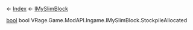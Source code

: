 ← [Index](Api-Index) ← [IMySlimBlock](VRage.Game.ModAPI.Ingame.IMySlimBlock)

[bool](System.Boolean) bool VRage.Game.ModAPI.Ingame.IMySlimBlock.StockpileAllocated